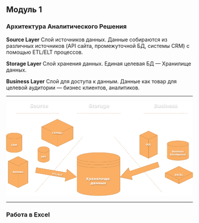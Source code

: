 ## Модуль 1

### Архитектура Аналитического Решения

**Source Layer** Слой источников данных.
Данные собираются из различных источников (API сайта, промежуточной БД, системы CRM) с помощью ETL/ELT процессов.

**Storage Layer** Слой хранения данных.
Единая целевая БД — Хранилище данных.

**Business Layer** Слой для доступа к данным.
Данные как товар для целевой аудитории — бизнес клиентов, аналитиков.

---

<img src='https://raw.githubusercontent.com/siochy/data-learn/main/DE-101/Module1/Module1.drawio.png' alt='Архитектура Сбора Данных'>

---

### Работа в Excel

